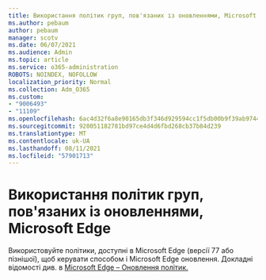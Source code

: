 ```yaml
---
title: Використання політик груп, пов'язаних із оновленнями, Microsoft Edge
ms.author: pebaum
author: pebaum
manager: scotv
ms.date: 06/07/2021
ms.audience: Admin
ms.topic: article
ms.service: o365-administration
ROBOTS: NOINDEX, NOFOLLOW
localization_priority: Normal
ms.collection: Adm_O365
ms.custom:
- "9006493"
- "11109"
ms.openlocfilehash: 6ac4d32f6a8e90165db3f346d929594cc1f5db00b9f39ab9744ff1e017c58af1
ms.sourcegitcommit: 920051182781bd97ce4d4d6fbd268cb37b84d239
ms.translationtype: MT
ms.contentlocale: uk-UA
ms.lasthandoff: 08/11/2021
ms.locfileid: "57901713"
---
```

# <a name="use-update-related-group-policies-available-in-microsoft-edge"></a>Використання політик груп, пов'язаних із оновленнями, Microsoft Edge

Використовуйте політики, доступні в Microsoft Edge (версії 77 або пізнішої), щоб керувати способом і Microsoft Edge оновлення. Докладні відомості див. в [Microsoft Edge – Оновлення політик.](https://docs.microsoft.com/DeployEdge/microsoft-edge-update-policies#available-policies)